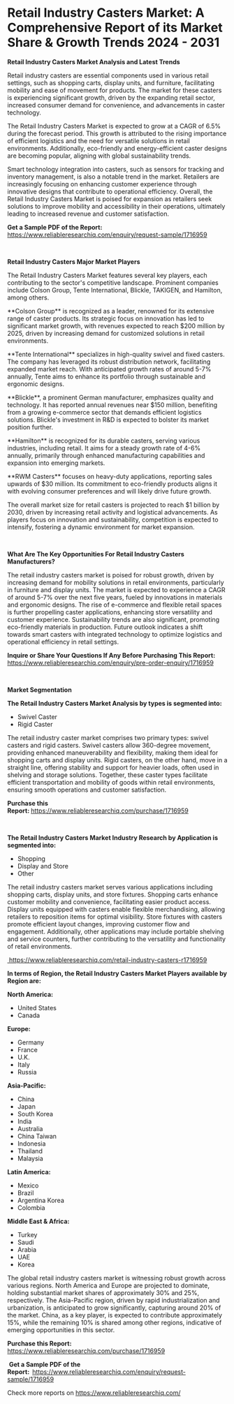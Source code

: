 <p><h1>Retail Industry Casters Market: A Comprehensive Report of its Market Share & Growth Trends 2024 - 2031</h1></p><p><strong>Retail Industry Casters Market Analysis and Latest Trends</strong></p>
<p><p>Retail industry casters are essential components used in various retail settings, such as shopping carts, display units, and furniture, facilitating mobility and ease of movement for products. The market for these casters is experiencing significant growth, driven by the expanding retail sector, increased consumer demand for convenience, and advancements in caster technology. </p><p>The Retail Industry Casters Market is expected to grow at a CAGR of 6.5% during the forecast period. This growth is attributed to the rising importance of efficient logistics and the need for versatile solutions in retail environments. Additionally, eco-friendly and energy-efficient caster designs are becoming popular, aligning with global sustainability trends. </p><p>Smart technology integration into casters, such as sensors for tracking and inventory management, is also a notable trend in the market. Retailers are increasingly focusing on enhancing customer experience through innovative designs that contribute to operational efficiency. Overall, the Retail Industry Casters Market is poised for expansion as retailers seek solutions to improve mobility and accessibility in their operations, ultimately leading to increased revenue and customer satisfaction.</p></p>
<p><strong>Get a Sample PDF of the Report:&nbsp;</strong> <a href="https://www.reliableresearchiq.com/enquiry/request-sample/1716959?utm_campaign=104&utm_medium=2&utm_source=Github&utm_content=ia&utm_term=28122024&utm_id=retail-industry-casters">https://www.reliableresearchiq.com/enquiry/request-sample/1716959</a></p>
<p>&nbsp;</p>
<p><strong>Retail Industry Casters Major Market Players</strong></p>
<p><p>The Retail Industry Casters Market features several key players, each contributing to the sector's competitive landscape. Prominent companies include Colson Group, Tente International, Blickle, TAKIGEN, and Hamilton, among others. </p><p>**Colson Group** is recognized as a leader, renowned for its extensive range of caster products. Its strategic focus on innovation has led to significant market growth, with revenues expected to reach $200 million by 2025, driven by increasing demand for customized solutions in retail environments.</p><p>**Tente International** specializes in high-quality swivel and fixed casters. The company has leveraged its robust distribution network, facilitating expanded market reach. With anticipated growth rates of around 5-7% annually, Tente aims to enhance its portfolio through sustainable and ergonomic designs.</p><p>**Blickle**, a prominent German manufacturer, emphasizes quality and technology. It has reported annual revenues near $150 million, benefiting from a growing e-commerce sector that demands efficient logistics solutions. Blickle's investment in R&D is expected to bolster its market position further.</p><p>**Hamilton** is recognized for its durable casters, serving various industries, including retail. It aims for a steady growth rate of 4-6% annually, primarily through enhanced manufacturing capabilities and expansion into emerging markets.</p><p>**RWM Casters** focuses on heavy-duty applications, reporting sales upwards of $30 million. Its commitment to eco-friendly products aligns it with evolving consumer preferences and will likely drive future growth.</p><p>The overall market size for retail casters is projected to reach $1 billion by 2030, driven by increasing retail activity and logistical advancements. As players focus on innovation and sustainability, competition is expected to intensify, fostering a dynamic environment for market expansion.</p></p>
<p>&nbsp;</p>
<p><strong>What Are The Key Opportunities For Retail Industry Casters Manufacturers?</strong></p>
<p><p>The retail industry casters market is poised for robust growth, driven by increasing demand for mobility solutions in retail environments, particularly in furniture and display units. The market is expected to experience a CAGR of around 5-7% over the next five years, fueled by innovations in materials and ergonomic designs. The rise of e-commerce and flexible retail spaces is further propelling caster applications, enhancing store versatility and customer experience. Sustainability trends are also significant, promoting eco-friendly materials in production. Future outlook indicates a shift towards smart casters with integrated technology to optimize logistics and operational efficiency in retail settings.</p></p>
<p><strong>Inquire or Share Your Questions If Any Before Purchasing This Report:</strong> <a href="https://www.reliableresearchiq.com/enquiry/pre-order-enquiry/1716959?utm_campaign=104&utm_medium=2&utm_source=Github&utm_content=ia&utm_term=28122024&utm_id=retail-industry-casters">https://www.reliableresearchiq.com/enquiry/pre-order-enquiry/1716959</a></p>
<p>&nbsp;</p>
<p><strong>Market Segmentation</strong></p>
<p><strong>The Retail Industry Casters Market Analysis by types is segmented into:</strong></p>
<p><ul><li>Swivel Caster</li><li>Rigid Caster</li></ul></p>
<p><p>The retail industry caster market comprises two primary types: swivel casters and rigid casters. Swivel casters allow 360-degree movement, providing enhanced maneuverability and flexibility, making them ideal for shopping carts and display units. Rigid casters, on the other hand, move in a straight line, offering stability and support for heavier loads, often used in shelving and storage solutions. Together, these caster types facilitate efficient transportation and mobility of goods within retail environments, ensuring smooth operations and customer satisfaction.</p></p>
<p><strong>Purchase this Report:&nbsp;</strong><a href="https://www.reliableresearchiq.com/purchase/1716959?utm_campaign=104&utm_medium=2&utm_source=Github&utm_content=ia&utm_term=28122024&utm_id=retail-industry-casters">https://www.reliableresearchiq.com/purchase/1716959</a></p>
<p>&nbsp;</p>
<p><strong>The Retail Industry Casters Market Industry Research by Application is segmented into:</strong></p>
<p><ul><li>Shopping</li><li>Display and Store</li><li>Other</li></ul></p>
<p><p>The retail industry casters market serves various applications including shopping carts, display units, and store fixtures. Shopping carts enhance customer mobility and convenience, facilitating easier product access. Display units equipped with casters enable flexible merchandising, allowing retailers to reposition items for optimal visibility. Store fixtures with casters promote efficient layout changes, improving customer flow and engagement. Additionally, other applications may include portable shelving and service counters, further contributing to the versatility and functionality of retail environments.</p></p>
<p><a href="https://www.reliableresearchiq.com/retail-industry-casters-r1716959?utm_campaign=104&utm_medium=2&utm_source=Github&utm_content=ia&utm_term=28122024&utm_id=retail-industry-casters">&nbsp;https://www.reliableresearchiq.com/retail-industry-casters-r1716959</a></p>
<p><strong>In terms of Region, the Retail Industry Casters Market Players available by Region are:</strong></p>
<p>
    <p> <strong> North America: </strong>
        <ul>
            <li>United States</li>
            <li>Canada</li>
        </ul>
        </p> 
    <p> <strong> Europe: </strong>
        <ul>
            <li>Germany</li>
            <li>France</li>
            <li>U.K.</li>
            <li>Italy</li>
            <li>Russia</li>
        </ul>
        </p> 
    <p> <strong> Asia-Pacific: </strong>
        <ul>
            <li>China</li>
            <li>Japan</li>
            <li>South Korea</li>
            <li>India</li>
            <li>Australia</li>
            <li>China Taiwan</li>
            <li>Indonesia</li>
            <li>Thailand</li>
            <li>Malaysia</li>
        </ul>
        </p> 
    <p> <strong> Latin America: </strong>
        <ul>
            <li>Mexico</li>
            <li>Brazil</li>
            <li>Argentina Korea</li>
            <li>Colombia</li>
        </ul>
        </p> 
    <p> <strong> Middle East & Africa: </strong>
        <ul>
            <li>Turkey</li>
            <li>Saudi</li>
            <li>Arabia</li>
            <li>UAE</li>
            <li>Korea</li>
        </ul>
    </p>
    </p>
<p><p>The global retail industry casters market is witnessing robust growth across various regions. North America and Europe are projected to dominate, holding substantial market shares of approximately 30% and 25%, respectively. The Asia-Pacific region, driven by rapid industrialization and urbanization, is anticipated to grow significantly, capturing around 20% of the market. China, as a key player, is expected to contribute approximately 15%, while the remaining 10% is shared among other regions, indicative of emerging opportunities in this sector.</p></p>
<p><strong>Purchase this Report: </strong><a href="https://www.reliableresearchiq.com/purchase/1716959?utm_campaign=104&utm_medium=2&utm_source=Github&utm_content=ia&utm_term=28122024&utm_id=retail-industry-casters">https://www.reliableresearchiq.com/purchase/1716959</a></p>
<p>&nbsp;<strong>Get a Sample PDF of the Report:&nbsp;&nbsp;</strong><a href="https://www.reliableresearchiq.com/enquiry/request-sample/1716959?utm_campaign=104&utm_medium=2&utm_source=Github&utm_content=ia&utm_term=28122024&utm_id=retail-industry-casters">https://www.reliableresearchiq.com/enquiry/request-sample/1716959</a></p>
<p><strong></strong></p>
<p>Check more reports on <a href="https://www.reliableresearchiq.com/?utm_campaign=104&utm_medium=2&utm_source=Github&utm_content=ia&utm_term=28122024&utm_id=retail-industry-casters">https://www.reliableresearchiq.com/</a></p>